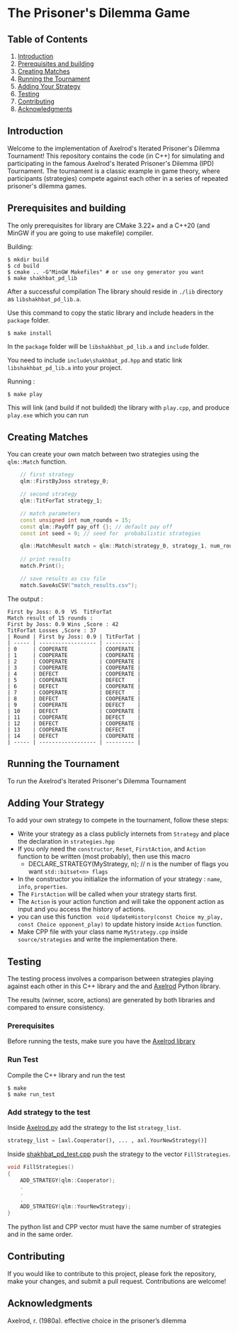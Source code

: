 # The Prisoner's Dilemma Game

## Table of Contents

1. [Introduction](#Introduction)
2. [Prerequisites and building](#Prerequisites%20and%20building)
3. [Creating Matches](#Creating%20Matches)
4. [Running the Tournament](#Running%20the%20Tournament)
5. [Adding Your Strategy](#Adding%20Your%20Strategy)
6. [Testing](#Testing)
7. [Contributing](#Contributing)
8. [Acknowledgments](#Acknowledgments)

## Introduction
Welcome to the implementation of Axelrod's Iterated Prisoner's Dilemma Tournament! This repository contains the code (in C++) for simulating and participating in the famous Axelrod's Iterated Prisoner's Dilemma (IPD) Tournament. The tournament is a classic example in game theory, where participants (strategies) compete against each other in a series of repeated prisoner's dilemma games.

## Prerequisites and building
The only prerequisites for library are CMake 3.22+ and a C++20 (and MinGW if you are going to use makefile)
compiler.

Building:

    $ mkdir build
    $ cd build
    $ cmake .. -G"MinGW Makefiles" # or use ony generator you want
    $ make shakhbat_pd_lib

After a successful compilation The library should reside in `./lib` directory as `libshakhbat_pd_lib.a`. 

Use this command to copy the static library and include headers in the `package` folder.

    $ make install

In the `package` folder will be `libshakhbat_pd_lib.a` and `include` folder.

You need to include `include\shakhbat_pd.hpp` and static link `libshakhbat_pd_lib.a` into your project.

Running :

    $ make play

This will link (and build if not builded) the library with `play.cpp`, and produce `play.exe` which you can run

## Creating Matches
You can create your own match between two strategies using the `qlm::Match` function.

```c++
	// first strategy
    qlm::FirstByJoss strategy_0;

    // second strategy
    qlm::TitForTat strategy_1;

    // match parameters
    const unsigned int num_rounds = 15;
    const qlm::PayOff pay_off {}; // default pay off
    const int seed = 0; // seed for  probabilistic strategies

    qlm::MatchResult match = qlm::Match(strategy_0, strategy_1, num_rounds, pay_off, seed);
    
    // print results
    match.Print();

    // save results as csv file
    match.SaveAsCSV("match_results.csv");
```
The output :
```
First by Joss: 0.9  VS  TitForTat
Match result of 15 rounds :
First by Joss: 0.9 Wins ,Score : 42
TitForTat Losses ,Score : 37
| Round | First by Joss: 0.9 | TitForTat |
| ----- | ------------------ | --------- |
| 0     | COOPERATE          | COOPERATE |
| 1     | COOPERATE          | COOPERATE |
| 2     | COOPERATE          | COOPERATE |
| 3     | COOPERATE          | COOPERATE |
| 4     | DEFECT             | COOPERATE |
| 5     | COOPERATE          | DEFECT    |
| 6     | DEFECT             | COOPERATE |
| 7     | COOPERATE          | DEFECT    |
| 8     | DEFECT             | COOPERATE |
| 9     | COOPERATE          | DEFECT    |
| 10    | DEFECT             | COOPERATE |
| 11    | COOPERATE          | DEFECT    |
| 12    | DEFECT             | COOPERATE |
| 13    | COOPERATE          | DEFECT    |
| 14    | DEFECT             | COOPERATE |
| ----- | ------------------ | --------- |
```

## Running the Tournament
To run the Axelrod's Iterated Prisoner's Dilemma Tournament

## Adding Your Strategy
To add your own strategy to compete in the tournament, follow these steps:

* Write your strategy as a class publicly internets from `Strategy` and place the declaration in `strategies.hpp`
* If you only need the `constructor`, `Reset`, `FirstAction`, and `Action` function to be written (most probably), then use this macro
    - DECLARE_STRATEGY(MyStrategy, n);  // n is the number of flags you want `std::bitset<n> flags`
* In the constructor you initialize the information of your strategy : `name`, `info`, `properties`.
* The `FirstAction` will be called when your strategy starts first.
* The `Action` is your action function and will take the opponent action as input and you access the history of actions.
* you can use this function ` void UpdateHistory(const Choice my_play, const Choice opponent_play)` to update history inside `Action` function.
* Make CPP file with your class name `MyStrategy.cpp` inside `source/strategies` and write  the implementation there.

## Testing
The testing process involves a comparison between strategies playing against each other in this C++ library and the and [Axelrod](https://github.com/Axelrod-Python/Axelrod/tree/97db1f7c15d5a66807215278bde85a3cc89a2c01) Python library.

The results (winner, score, actions) are generated by both libraries and compared to ensure consistency.

### Prerequisites
Before running the tests, make sure you have the [Axelrod library](https://pypi.org/project/Axelrod/)

### Run Test
Compile the C++ library and run the test

    $ make
    $ make run_test

### Add strategy to the test
Inside [Axelrod.py](test/Axelrod.py) add the strategy to the list `strategy_list`.

```python
strategy_list = [axl.Cooperator(), ... , axl.YourNewStrategy()]
```

Inside [shakhbat_pd_test.cpp](test/shakhbat_pd_test.cpp) push the strategy to the vector `FillStrategies`.

```cpp
void FillStrategies()
{
    ADD_STRATEGY(qlm::Cooperator);
    .
    .
    .
    ADD_STRATEGY(qlm::YourNewStrategy);
}
```

The python list and CPP vector must have the same number of strategies and in the same order.
## Contributing
If you would like to contribute to this project, please fork the repository, make your changes, and submit a pull request. Contributions are welcome!

## Acknowledgments
Axelrod, r. (1980a). effective choice in the prisoner’s dilemma